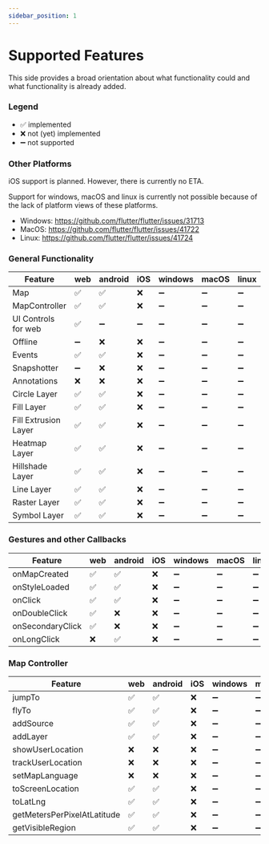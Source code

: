 ```yaml
---
sidebar_position: 1
---
```


# Supported Features

This side provides a broad orientation about what functionality could and what
functionality is already added.

### Legend

- ✅ implemented
- ❌ not (yet) implemented
- ➖ not supported

### Other Platforms

iOS support is planned. However, there is currently no ETA.

Support for windows, macOS and linux is currently not possible because of the
lack of platform views of these platforms.

- Windows: https://github.com/flutter/flutter/issues/31713
- MacOS: https://github.com/flutter/flutter/issues/41722
- Linux: https://github.com/flutter/flutter/issues/41724

### General Functionality

| Feature              | web | android | iOS | windows | macOS | linux |
|----------------------|-----|---------|-----|---------|-------|-------|
| Map                  | ✅   | ✅       | ❌   | ➖       | ➖     | ➖     |
| MapController        | ✅   | ✅       | ❌   | ➖       | ➖     | ➖     |
| UI Controls for web  | ✅   | ➖       | ➖   | ➖       | ➖     | ➖     |
| Offline              | ➖   | ❌       | ❌   | ➖       | ➖     | ➖     |
| Events               | ✅   | ✅       | ❌   | ➖       | ➖     | ➖     |
| Snapshotter          | ➖   | ❌       | ❌   | ➖       | ➖     | ➖     |
| Annotations          | ❌   | ❌       | ❌   | ➖       | ➖     | ➖     |
| Circle Layer         | ✅   | ✅       | ❌   | ➖       | ➖     | ➖     |
| Fill Layer           | ✅   | ✅       | ❌   | ➖       | ➖     | ➖     |
| Fill Extrusion Layer | ✅   | ✅       | ❌   | ➖       | ➖     | ➖     |
| Heatmap Layer        | ✅   | ✅       | ❌   | ➖       | ➖     | ➖     |
| Hillshade Layer      | ✅   | ✅       | ❌   | ➖       | ➖     | ➖     |
| Line Layer           | ✅   | ✅       | ❌   | ➖       | ➖     | ➖     |
| Raster Layer         | ✅   | ✅       | ❌   | ➖       | ➖     | ➖     |
| Symbol Layer         | ✅   | ✅       | ❌   | ➖       | ➖     | ➖     |

### Gestures and other Callbacks

| Feature          | web | android | iOS | windows | macOS | linux |
|------------------|-----|---------|-----|---------|-------|-------|
| onMapCreated     | ✅   | ✅       | ❌   | ➖       | ➖     | ➖     |
| onStyleLoaded    | ✅   | ✅       | ❌   | ➖       | ➖     | ➖     |
| onClick          | ✅   | ✅       | ❌   | ➖       | ➖     | ➖     |
| onDoubleClick    | ✅   | ❌       | ❌   | ➖       | ➖     | ➖     |
| onSecondaryClick | ✅   | ❌       | ❌   | ➖       | ➖     | ➖     |
| onLongClick      | ❌   | ✅       | ❌   | ➖       | ➖     | ➖     |

### Map Controller

| Feature                     | web | android | iOS | windows | macOS | linux |
|-----------------------------|-----|---------|-----|---------|-------|-------|
| jumpTo                      | ✅   | ✅       | ❌   | ➖       | ➖     | ➖     |
| flyTo                       | ✅   | ✅       | ❌   | ➖       | ➖     | ➖     |
| addSource                   | ✅   | ✅       | ❌   | ➖       | ➖     | ➖     |
| addLayer                    | ✅   | ✅       | ❌   | ➖       | ➖     | ➖     |
| showUserLocation            | ❌   | ❌       | ❌   | ➖       | ➖     | ➖     |
| trackUserLocation           | ❌   | ❌       | ❌   | ➖       | ➖     | ➖     |
| setMapLanguage              | ❌   | ❌       | ❌   | ➖       | ➖     | ➖     |
| toScreenLocation            | ✅   | ✅       | ❌   | ➖       | ➖     | ➖     |
| toLatLng                    | ✅   | ✅       | ❌   | ➖       | ➖     | ➖     |
| getMetersPerPixelAtLatitude | ✅   | ✅       | ❌   | ➖       | ➖     | ➖     |
| getVisibleRegion            | ✅   | ✅       | ❌   | ➖       | ➖     | ➖     |